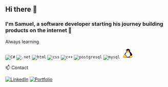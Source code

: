 ## Hi there 👋


 <a href="https://github.com/FiammaMuscari/github-readme-stats" > </a>
###   I'm Samuel, a software developer starting his journey building products on the internet 🔭 
Always learning 

<code><img height="30" alt="C#" src="https://user-images.githubusercontent.com/25181517/121405384-444d7300-c95d-11eb-959f-913020d3bf90.png"></code>
<code><img height="30" alt=".net" src="https://user-images.githubusercontent.com/25181517/121405754-b4f48f80-c95d-11eb-8893-fc325bde617f.png"></code>
<code><img height="30" alt="html" src="https://user-images.githubusercontent.com/25181517/192158954-f88b5814-d510-4564-b285-dff7d6400dad.png"></code>
<code><img height="30" alt="css" src="https://user-images.githubusercontent.com/25181517/183898674-75a4a1b1-f960-4ea9-abcb-637170a00a75.png"></code>
<code><img height="30" alt="c++" src="https://user-images.githubusercontent.com/25181517/192106073-90fffafe-3562-4ff9-a37e-c77a2da0ff58.png"></code>
<code><img height="30" alt="postgresql" src="https://user-images.githubusercontent.com/25181517/117208740-bfb78400-adf5-11eb-97bb-09072b6bedfc.png"></code>
<code><img height="30" alt="mysql" src="https://user-images.githubusercontent.com/25181517/183896128-ec99105a-ec1a-4d85-b08b-1aa1620b2046.png"></code>
<code><img height="30" alt="linux" src="https://raw.githubusercontent.com/devicons/devicon/master/icons/linux/linux-original.svg" alt="Linux" width="40" height="40"></code>
<!--
<code><img height="30" alt="kotlin" src="https://user-images.githubusercontent.com/25181517/185062810-7ee0c3d2-17f2-4a98-9d8a-a9576947692b.png"></code>
<code><img height="30" alt="android" src="https://user-images.githubusercontent.com/25181517/117269608-b7dcfb80-ae58-11eb-8e66-6cc8753553f0.png"></code>
<code><img height="30" alt="java" src="https://user-images.githubusercontent.com/25181517/117201156-9a724800-adec-11eb-9a9d-3cd0f67da4bc.png"></code>
--> 

📫 Contact 
 

[![LinkedIn](https://img.shields.io/badge/linkedin-%230077B5.svg?style=for-the-badge&logo=linkedin&logoColor=white)](https://www.linkedin.com/in/samuel-furlanich-7b7838227/)
[![Portfolio](https://img.shields.io/badge/Portfolio-%23000000.svg?style=for-the-badge&logo=firefox&logoColor=#FF7139)](https://contykpo.github.io/Portfolio/)
